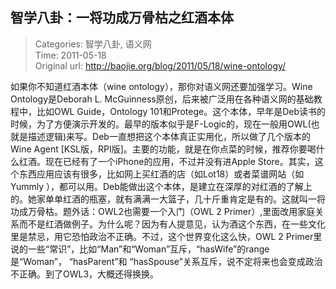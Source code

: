 智学八卦：一将功成万骨枯之红酒本体
---
    
> Categories: 智学八卦, 语义网  
> Time: 2011-05-18  
> Original url: <http://baojie.org/blog/2011/05/18/wine-ontology/>
    
如果你不知道红酒本体（wine ontology），那你对语义网还要加强学习。Wine Ontology是Deborah L. McGuinness原创，后来被广泛用在各种语义网的基础教程中，比如OWL Guide，Ontology 101和Protege。这个本体，早年是Deb读书的时候，为了方便演示开发的。最早的版本似乎是F-Logic的，现在一般用OWL(也就是描述逻辑)来写。Deb一直想把这个本体真正实用化，所以做了几个版本的Wine Agent [KSL版，RPI版]。主要的功能，就是在你点菜的时候，推荐你要喝什么红酒。现在已经有了一个iPhone的应用，不过并没有进Apple Store。其实，这个东西应用应该有很多，比如网上买红酒的店（如Lot18）或者菜谱网站（如Yummly ），都可以用。Deb能做出这个本体，是建立在深厚的对红酒的了解上的。她家单单红酒的瓶塞，就有满满一大篮子，几十斤重肯定是有的。这就叫一将功成万骨枯。题外话：OWL2也需要一个入门（OWL 2 Primer）,里面改用家庭关系而不是红酒做例子。为什么呢？因为有人提意见，认为酒这个东西，在一些文化里是禁忌，用它恐怕政治不正确。不过，这个世界变化这么快，OWL 2 Primer里说的一些“常识”，比如“Man”和“Woman”互斥，“hasWife”的range是“Woman”， “hasParent”和 “hasSpouse”关系互斥，说不定将来也会变成政治不正确。到了OWL3，大概还得换换。     
    